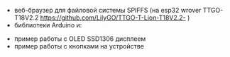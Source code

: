 - веб-браузер для файловой системы SPIFFS (на esp32 wrover TTGO-T18V2.2 https://github.com/LilyGO/TTGO-T-Lion-T18V2.2- )
- библиотеки Arduino и:

+ пример работы с OLED SSD1306 дисплеем
+ пример работы с кнопками на устройстве
